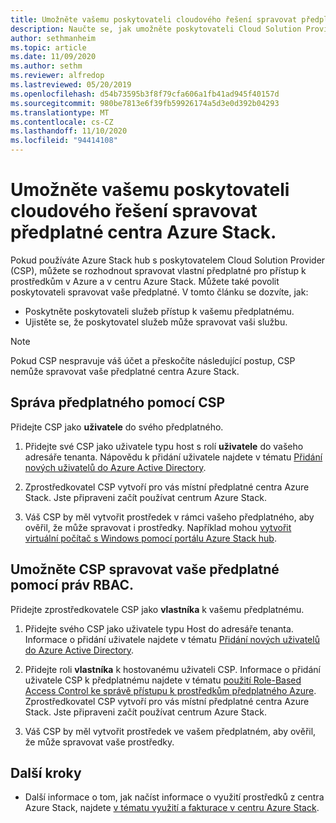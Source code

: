 ```yaml
---
title: Umožněte vašemu poskytovateli cloudového řešení spravovat předplatné centra Azure Stack.
description: Naučte se, jak umožněte poskytovateli Cloud Solution Provider (CSP) spravovat předplatné centra Azure Stack.
author: sethmanheim
ms.topic: article
ms.date: 11/09/2020
ms.author: sethm
ms.reviewer: alfredop
ms.lastreviewed: 05/20/2019
ms.openlocfilehash: d54b73595b3f8f79cfa606a1fb41ad945f40157d
ms.sourcegitcommit: 980be7813e6f39fb59926174a5d3e0d392b04293
ms.translationtype: MT
ms.contentlocale: cs-CZ
ms.lasthandoff: 11/10/2020
ms.locfileid: "94414108"
---
```

# <a name="let-your-cloud-solution-provider-manage-your-azure-stack-hub-subscription"></a>Umožněte vašemu poskytovateli cloudového řešení spravovat předplatné centra Azure Stack.

Pokud používáte Azure Stack hub s poskytovatelem Cloud Solution Provider (CSP), můžete se rozhodnout spravovat vlastní předplatné pro přístup k prostředkům v Azure a v centru Azure Stack. Můžete také povolit poskytovateli spravovat vaše předplatné. V tomto článku se dozvíte, jak:

* Poskytněte poskytovateli služeb přístup k vašemu předplatnému.
* Ujistěte se, že poskytovatel služeb může spravovat vaši službu.

> [!NOTE]
> Pokud CSP nespravuje váš účet a přeskočíte následující postup, CSP nemůže spravovat vaše předplatné centra Azure Stack.

## <a name="manage-your-subscription-with-a-csp"></a>Správa předplatného pomocí CSP

Přidejte CSP jako **uživatele** do svého předplatného.

1. Přidejte své CSP jako uživatele typu host s rolí **uživatele** do vašeho adresáře tenanta. Nápovědu k přidání uživatele najdete v tématu [Přidání nových uživatelů do Azure Active Directory](/azure/active-directory/add-users-azure-active-directory).

2. Zprostředkovatel CSP vytvoří pro vás místní předplatné centra Azure Stack. Jste připraveni začít používat centrum Azure Stack.

3. Váš CSP by měl vytvořit prostředek v rámci vašeho předplatného, aby ověřil, že může spravovat i prostředky. Například mohou [vytvořit virtuální počítač s Windows pomocí portálu Azure Stack hub](azure-stack-quick-windows-portal.md).

## <a name="let-the-csp-manage-your-subscription-using-rbac-rights"></a>Umožněte CSP spravovat vaše předplatné pomocí práv RBAC.

Přidejte zprostředkovatele CSP jako **vlastníka** k vašemu předplatnému.

1. Přidejte svého CSP jako uživatele typu Host do adresáře tenanta. Informace o přidání uživatele najdete v tématu [Přidání nových uživatelů do Azure Active Directory](/azure/active-directory/add-users-azure-active-directory).

2. Přidejte roli **vlastníka** k hostovanému uživateli CSP. Informace o přidání uživatele CSP k předplatnému najdete v tématu [použití Role-Based Access Control ke správě přístupu k prostředkům předplatného Azure](/azure/role-based-access-control/role-assignments-portal). Zprostředkovatel CSP vytvoří pro vás místní předplatné centra Azure Stack. Jste připraveni začít používat centrum Azure Stack.
3. Váš CSP by měl vytvořit prostředek ve vašem předplatném, aby ověřil, že může spravovat vaše prostředky.

## <a name="next-steps"></a>Další kroky

* Další informace o tom, jak načíst informace o využití prostředků z centra Azure Stack, najdete [v tématu využití a fakturace v centru Azure Stack](../operator/azure-stack-billing-and-chargeback.md).
